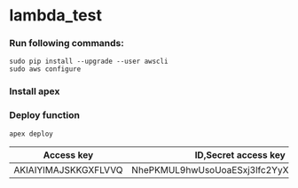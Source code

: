 # lambda_test

### Run following commands:
```
sudo pip install --upgrade --user awscli
sudo aws configure
```
### Install apex
### Deploy function
```
apex deploy
```

| Access key           | ID,Secret access key                     |
|----------------------|------------------------------------------|
| AKIAIYIMAJSKKGXFLVVQ | NhePKMUL9hwUsoUoaESxj3lfc2YyXVvknN8kZLEb |
